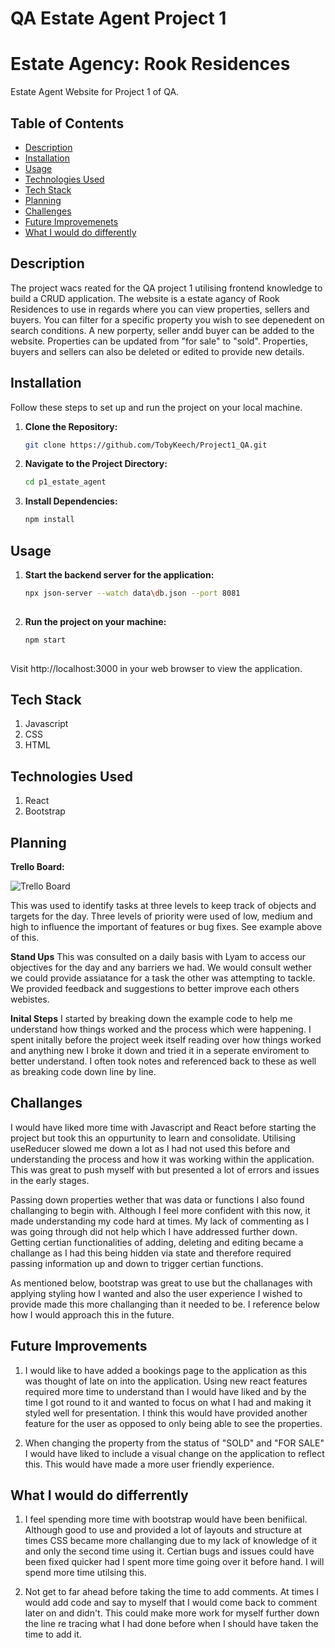 # QA Estate Agent Project 1

# Estate Agency: Rook Residences

Estate Agent Website for Project 1 of QA.

## Table of Contents

- [Description](#description)
- [Installation](#installation)
- [Usage](#usage)
- [Technologies Used](#technologies-used)
- [Tech Stack](#tech-stack)
- [Planning](#planning)
- [Challenges](#challenges)
- [Future Improvemenets](#future-imporvements)
- [What I would do differently](#what-I-would-do-differently)

  

## Description

The project wacs reated for the QA project 1 utilising frontend knowledge to build a CRUD application. The website is a estate agancy of Rook Residences to use in regards  where you can view properties, sellers and buyers. You can filter for a specific property you wish to see depenedent on search conditions. A new porperty, seller andd buyer can be added to the website. Properties can be updated from "for sale" to "sold". Properties, buyers and sellers can also be deleted or edited to provide new details. 

## Installation

Follow these steps to set up and run the project on your local machine.

1. **Clone the Repository:**
   ```bash
   git clone https://github.com/TobyKeech/Project1_QA.git

2. **Navigate to the Project Directory:**
   ```bash
   cd p1_estate_agent
   
3. **Install Dependencies:**
   ```bash
   npm install

## Usage

1. **Start the backend server for the application:**
   ```bash
   npx json-server --watch data\db.json --port 8081
  

2. **Run the project on your machine:**
   ```bash
   npm start
  
Visit http://localhost:3000 in your web browser to view the application.

## Tech Stack
1. Javascript
2. CSS
3. HTML

## Technologies Used
1. React
2. Bootstrap

## Planning
**Trello Board:**

<img src="../p1_estate_agent/src/images/Capture.PNG" alt="Trello Board" title="Trello Board">


This was used to identify tasks at three levels to keep track of objects and targets for the day. Three levels of priority were used of low, medium and high to influence the important of features or bug fixes. See example above of this. 

**Stand Ups**
This was consulted on a daily basis with Lyam to access our objectives for the day and any barriers we had. We would consult wether we could provide assiatance for a task the other was attempting to tackle. We provided feedback and suggestions to better improve each others webistes. 

**Inital Steps**
I started by breaking down the example code to help me understand how things worked and the process which were happening. I spent initally before the project week itself reading over how things worked and anything new I broke it down and tried it in a seperate enviroment to better understand. I often took notes and referenced back to these as well as breaking code down line by line. 

## Challanges
I would have liked more time with Javascript and React before starting the project but took this an oppurtunity to learn and consolidate. Utilising useReducer slowed me down a lot as I had not used this before and understanding the process and how it was working within the application. This was great to push myself with but presented a lot of errors and issues in the early stages. 

Passing down properties wether that was data or functions I also found challanging to begin with. Although I feel more confident with this now, it made understanding my code hard at times. My lack of commenting as I was going through did not help which I have addressed further down. Getting certian functionalities of adding, deleting and editing became a challange as I had this being hidden via state and therefore required passing information up and down to trigger certian functions.

As mentioned below, bootstrap was great to use but the challanages with applying styling how I wanted and also the user experience I wished to provide made this more challanging than it needed to be. I reference below how I would approach this in the future. 


## Future Improvements
1. I would like to have added a bookings page to the application as this was thought of late on into the application. Using new react features required more time to understand than I would have liked and by the time I got round to it and wanted to focus on what I had and making it styled well for presentation. I think this would have provided another feature for the user as opposed to only being able to see the properties. 
   
2. When changing the property from the status of "SOLD" and "FOR SALE" I would have liked to include a visual change on the application to reflect this. This would have made a more user friendly experience.

## What I would do differrently

1. I feel spending more time with bootstrap would have been benifiical. Although good to use and provided a lot of layouts and structure at times CSS became more challanging due to my lack of knowledge of it and only the second time using it. Certian bugs and issues could have been fixed quicker had I spent more time going over it before hand. I will spend more time utilsing this. 

2. Not get to far ahead before taking the time to add comments. At times I would add code and say to myself that I would come back to comment later on and didn't. This could make more work for myself further down the line re tracing what I had done before when I should have taken the time to add it. 




